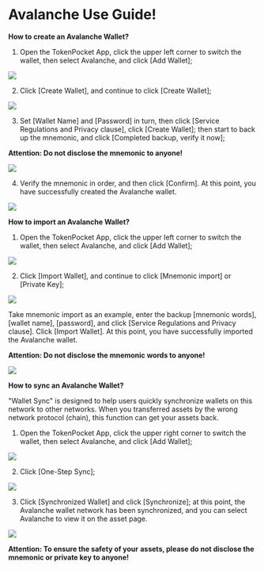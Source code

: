 # Avalanche Use Guide!

**How to create an Avalanche Wallet?**

1. Open the TokenPocket App, click the upper left corner to switch the wallet, then select Avalanche, and click \[Add Wallet\];

![](../../.gitbook/assets/1-kao-bei-11.png)

2. Click \[Create Wallet\], and continue to click \[Create Wallet\];

![](../../.gitbook/assets/1-kao-bei-12.png)

3. Set \[Wallet Name\] and \[Password\] in turn, then click \[Service Regulations and Privacy clause\], click \[Create Wallet\]; then start to back up the mnemonic, and click \[Completed backup, verify it now\];

**Attention: Do not disclose the mnemonic to anyone!**

![](../../.gitbook/assets/1-kao-bei-13%20%281%29.png)

4. Verify the mnemonic in order, and then click \[Confirm\]. At this point, you have successfully created the Avalanche wallet.

![](../../.gitbook/assets/1-kao-bei-14%20%281%29.png)

**How to import an Avalanche Wallet?**

1. Open the TokenPocket App, click the upper left corner to switch the wallet, then select Avalanche, and click \[Add Wallet\];

![](../../.gitbook/assets/1-kao-bei-15%20%281%29.png)

2. Click \[Import Wallet\], and continue to click \[Mnemonic import\] or \[Private Key\];

![](../../.gitbook/assets/1-kao-bei-16%20%281%29.png)

Take mnemonic import as an example, enter the backup \[mnemonic words\], \[wallet name\], \[password\], and click \[Service Regulations and Privacy clause\]. Click \[Import Wallet\]. At this point, you have successfully imported the Avalanche wallet.

**Attention: Do not disclose the mnemonic words to anyone!**

![](../../.gitbook/assets/1-kao-bei-17%20%281%29.png)

**How to sync an Avalanche Wallet?**

"Wallet Sync" is designed to help users quickly synchronize wallets on this network to other networks. When you transferred assets by the wrong network protocol \(chain\), this function can get your assets back.

1. Open the TokenPocket App, click the upper right corner to switch the wallet, then select Avalanche, and click \[Add Wallet\];

![](../../.gitbook/assets/1-kao-bei-18.png)

2. Click \[One-Step Sync\];

![](../../.gitbook/assets/1-kao-bei-19%20%281%29.png)

3. Click \[Synchronized Wallet\] and click \[Synchronize\]; at this point, the Avalanche wallet network has been synchronized, and you can select Avalanche to view it on the asset page.

![](../../.gitbook/assets/1-kao-bei-20%20%281%29.png)

**Attention: To ensure the safety of your** **assets, please do not disclose the mnemonic or private key to anyone!**


